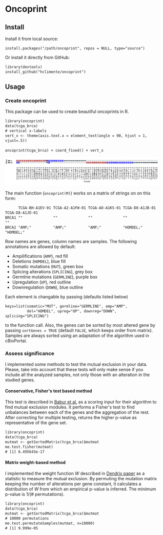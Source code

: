 # Oncoprint

## Install

Install it from local source:

```{r}
install.packages("/path/oncoprint", repos = NULL, type="source")
```

Or install it directly from GitHub:

```{r}
library(devtools)
install_github("hclimente/oncoprint")
```

## Usage

### Create oncoprint

This package can be used to create beautiful oncoprints in R. 

```
library(oncoprint)
data(tcga_brca)
# vertical x-labels
vert_x <- theme(axis.text.x = element_text(angle = 90, hjust = 1, vjust=.5))

oncoprint(tcga_brca) + coord_fixed() + vert_x
```

![oncoprint-example](oncoprint-example.png)

The main function (`oncoprint(M)`) works on a matrix of strings on on this form: 

```
      TCGA-BH-A1EV-01 TCGA-A2-A1FW-01 TCGA-AO-A1KS-01 TCGA-D8-A1JB-01 TCGA-D8-A1JD-01
BRCA1 ""              ""              ""              ""              ""             
BRCA2 "AMP;"          "AMP;"          "AMP;"          "HOMDEL;"       "HOMDEL;"      
```

Row names are genes, column names are samples. The following annotations are allowed by default: 

* Ampilifications (`AMP`), red fill
* Deletions (`HOMDEL`), blue fill
* Somatic mutations (`MUT`), green box
* Splicing alterations (`SPLICING`), grey box
* Germline mutations (`GERMLINE`), purple box
* Upregulation (`UP`), red outline
* Downregulation (`DOWN`), blue outline

Each element is changable by passing (defaults listed below)

```
keys=list(somatic="MUT", germline="GERMLINE", amp="AMP", 
          del="HOMDEL", upreg="UP", downreg="DOWN", splicing="SPLICING")
```

to the function call. Also, the genes can be sorted by most altered gene by passing `sortGenes = TRUE` (default `FALSE`, which keeps order from matrix). Samples are always sorted using an adaptation of the algorithm used in cBioPortal. 

### Assess significance

I implemented some methods to test the mutual exclusion in your data. Please, take into account that these tests will only make sense if you include all the analyzed samples, not only those with an alteration in the studied genes.

#### Conservative, Fisher's test based method

This test is described in [Babur et al.](http://www.ncbi.nlm.nih.gov/pmc/articles/PMC4381444/) as a scoring input for their algorithm to find mutual exclusion modules. It performs a Fisher's test to find unbalances between each of the genes and the aggregation of the rest. After correcting for multiple testing, returns the higher p-value as representative of the gene set.

```
library(oncoprint)
data(tcga_brca)
mutmat <- getSortedMatrix(tcga_brca)$mutmat
me.test.fisher(mutmat)
# [1] 6.495643e-17
```

#### Matrix weight-based method

I implemented the weight function *W* described in [Dendrix paper](http://www.ncbi.nlm.nih.gov/pubmed/21653252) as a statistic to measure the mutual exclusion. By permuting the mutation matrix keeping the number of alterations per gene constant, it calculates a distribution of *W* from which an empirical p-value is inferred. The minimum p-value is 1/(# permutations).

```
library(oncoprint)
data(tcga_brca)
mutmat <- getSortedMatrix(tcga_brca)$mutmat
# 10000 permutations
me.test.permutateSamples(mutmat, n=10000)
# [1] 9.999e-05
```